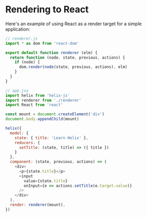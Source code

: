 # Rendering to React

Here's an example of using React as a render target for a simple application:

```javascript
// renderer.js
import * as dom from 'react-dom'

export default function renderer (elm) {
  return function (node, state, previous, actions) {
    if (node) {
      dom.render(node(state, previous, actions), elm)
    }
  }
}
```

```javascript
// app.jsx
import helix from 'helix-js'
import renderer from './renderer'
import React from 'react'

const mount = document.createElement('div')
document.body.appendChild(mount)

helix({
  model: {
    state: { title: 'Learn Helix' },
    reducers: {
      setTitle: (state, title) => ({ title })
    }
  },
  component: (state, previous, actions) => (
    <div>
      <p>{state.title}</p>
      <input
        value={state.title}
        onInput={e => actions.setTitle(e.target.value)}
      />
    </div>
  ),
  render: renderer(mount),
})
```
